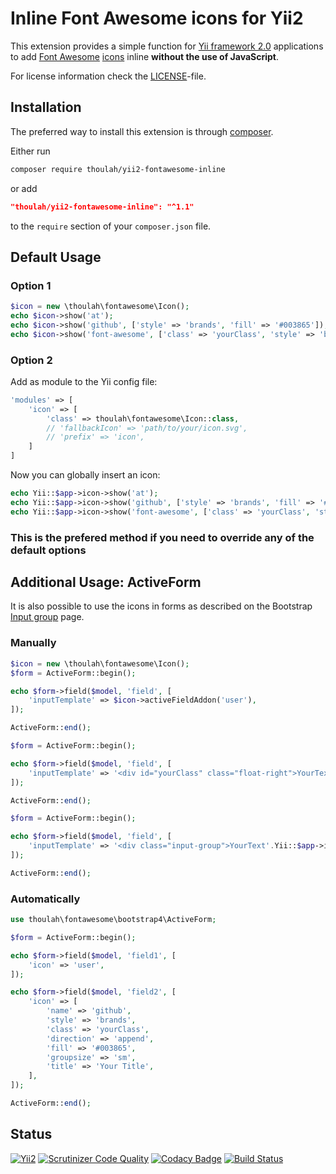 # Inline Font Awesome icons for Yii2

This extension provides a simple function for [Yii framework 2.0](http://www.yiiframework.com/) applications to add
[Font Awesome](https://fontawesome.com/) [icons](https://fontawesome.com/icons) inline **without the use of JavaScript**.

For license information check the [LICENSE](https://github.com/Thoulah/yii2-fontawesome-inline/blob/master/LICENSE)-file.

## Installation

The preferred way to install this extension is through [composer](https://getcomposer.org/).

Either run

```bash
composer require thoulah/yii2-fontawesome-inline
```

or add

```json
"thoulah/yii2-fontawesome-inline": "^1.1"
```

to the `require` section of your `composer.json` file.

## Default Usage

### Option 1

```php
$icon = new \thoulah\fontawesome\Icon();
echo $icon->show('at');
echo $icon->show('github', ['style' => 'brands', 'fill' => '#003865']);
echo $icon->show('font-awesome', ['class' => 'yourClass', 'style' => 'brands']);
```

### Option 2

Add as module to the Yii config file:
```php
'modules' => [
	'icon' => [
		'class' => thoulah\fontawesome\Icon::class,
		// 'fallbackIcon' => 'path/to/your/icon.svg',
		// 'prefix' => 'icon',
	]
]
```

Now you can globally insert an icon:
```php
echo Yii::$app->icon->show('at');
echo Yii::$app->icon->show('github', ['style' => 'brands', 'fill' => '#003865']);
echo Yii::$app->icon->show('font-awesome', ['class' => 'yourClass', 'style' => 'brands']);
```

### This is the prefered method if you need to override any of the default options

## Additional Usage: ActiveForm

It is also possible to use the icons in forms as described on the Bootstrap [Input group](https://getbootstrap.com/docs/4.3/components/input-group/) page.

### Manually
```php
$icon = new \thoulah\fontawesome\Icon();
$form = ActiveForm::begin();

echo $form->field($model, 'field', [
	'inputTemplate' => $icon->activeFieldAddon('user'),
]);

ActiveForm::end();
```
```php
$form = ActiveForm::begin();

echo $form->field($model, 'field', [
	'inputTemplate' => '<div id="yourClass" class="float-right">YourText</div>'.Yii::$app->icon->activeFieldAddon('font-awesome', ['style' => 'brands']),
]);

ActiveForm::end();
```
```php
$form = ActiveForm::begin();

echo $form->field($model, 'field', [
	'inputTemplate' => '<div class="input-group">YourText'.Yii::$app->icon->activeFieldIcon('font-awesome', ['style' => 'brands']).'{input}</div>',
]);

ActiveForm::end();
```

### Automatically
```php
use thoulah\fontawesome\bootstrap4\ActiveForm;

$form = ActiveForm::begin();

echo $form->field($model, 'field1', [
	'icon' => 'user',
]);

echo $form->field($model, 'field2', [
	'icon' => [
		'name' => 'github',
		'style' => 'brands',
		'class' => 'yourClass',
		'direction' => 'append',
		'fill' => '#003865',
		'groupsize' => 'sm',
		'title' => 'Your Title',
	],
]);

ActiveForm::end();
```

## Status

[![Yii2](https://img.shields.io/badge/Powered_by-Yii_Framework-brightgreen.svg)](https://www.yiiframework.com/)
[![Scrutinizer Code Quality](https://scrutinizer-ci.com/g/Thoulah/yii2-fontawesome-inline/badges/quality-score.png?b=master)](https://scrutinizer-ci.com/g/Thoulah/yii2-fontawesome-inline/?branch=master)
[![Codacy Badge](https://api.codacy.com/project/badge/Grade/77359b0ae813411895da7d33bb009bf0)](https://www.codacy.com/app/Thoulah/yii2-fontawesome-inline?utm_source=github.com&amp;utm_medium=referral&amp;utm_content=Thoulah/yii2-fontawesome-inline&amp;utm_campaign=Badge_Grade)
[![Build Status](https://travis-ci.com/Thoulah/yii2-fontawesome-inline.svg?branch=master)](https://travis-ci.com/Thoulah/yii2-fontawesome-inline)
